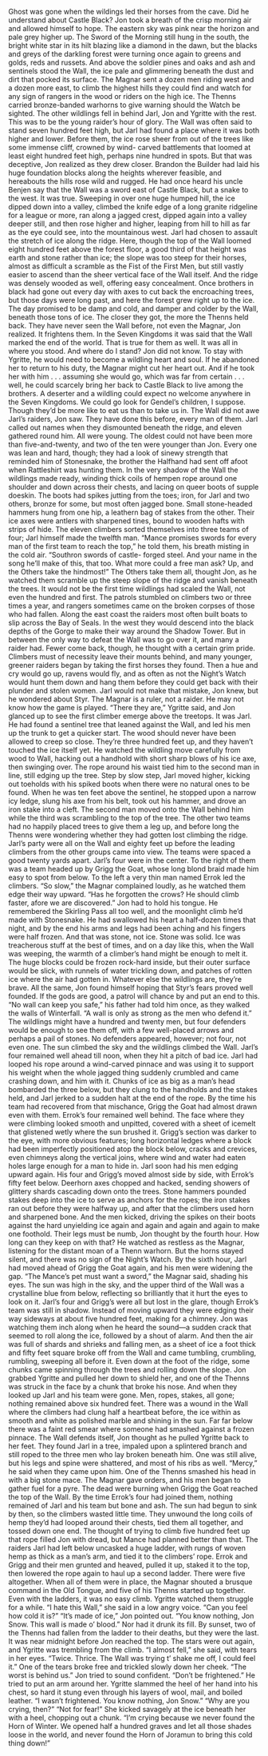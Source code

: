 Ghost was gone when the wildings led their horses from the cave. Did he understand about Castle Black? Jon took a breath of the crisp morning air and allowed himself to hope. The eastern sky was pink near the horizon and pale grey higher up. The Sword of the Morning still hung in the south, the bright white star in its hilt blazing like a diamond in the dawn, but the blacks and greys of the darkling forest were turning once again to greens and golds, reds and russets. And above the soldier pines and oaks and ash and sentinels stood the Wall, the ice pale and glimmering beneath the dust and dirt that pocked its surface.
The Magnar sent a dozen men riding west and a dozen more east, to climb the highest hills they could find and watch for any sign of rangers in the wood or riders on the high ice. The Thenns carried bronze-banded warhorns to give warning should the Watch be sighted. The other wildlings fell in behind Jarl, Jon and Ygritte with the rest. This was to be the young raider’s hour of glory.
The Wall was often said to stand seven hundred feet high, but Jarl had found a place where it was both higher and lower. Before them, the ice rose sheer from out of the trees like some immense cliff, crowned by wind- carved battlements that loomed at least eight hundred feet high, perhaps nine hundred in spots. But that was deceptive, Jon realized as they drew closer. Brandon the Builder had laid his huge foundation blocks along the heights wherever feasible, and hereabouts the hills rose wild and rugged.
He had once heard his uncle Benjen say that the Wall was a sword east of Castle Black, but a snake to the west. It was true. Sweeping in over one huge humped hill, the ice dipped down into a valley, climbed the knife edge of a long granite ridgeline for a league or more, ran along a jagged crest, dipped again into a valley deeper still, and then rose higher and higher, leaping from hill to hill as far as the eye could see, into the mountainous west.
Jarl had chosen to assault the stretch of ice along the ridge. Here, though the top of the Wall loomed eight hundred feet above the forest floor, a good third of that height was earth and stone rather than ice; the slope was too steep for their horses, almost as difficult a scramble as the Fist of the First Men, but still vastly easier to ascend than the sheer vertical face of the Wall itself. And the ridge was densely wooded as well, offering easy concealment. Once brothers in black had gone out every day with axes to cut back the encroaching trees, but those days were long past, and here the forest grew right up to the ice.
The day promised to be damp and cold, and damper and colder by the Wall, beneath those tons of ice. The closer they got, the more the Thenns held back. They have never seen the Wall before, not even the Magnar, Jon realized. It frightens them. In the Seven Kingdoms it was said that the Wall marked the end of the world. That is true for them as well. It was all in where you stood.
And where do I stand? Jon did not know. To stay with Ygritte, he would need to become a wildling heart and soul. If he abandoned her to return to his duty, the Magnar might cut her heart out. And if he took her with him . . . assuming she would go, which was far from certain . . . well, he could scarcely bring her back to Castle Black to live among the brothers. A deserter and a wildling could expect no welcome anywhere in the Seven Kingdoms. We could go look for Gendel’s children, I suppose. Though they’d be more like to eat us than to take us in.
The Wall did not awe Jarl’s raiders, Jon saw. They have done this before, every man of them. Jarl called out names when they dismounted beneath the ridge, and eleven gathered round him. All were young. The oldest could not have been more than five-and-twenty, and two of the ten were younger than Jon. Every one was lean and hard, though; they had a look of sinewy strength that reminded him of Stonesnake, the brother the Halfhand had sent off afoot when Rattleshirt was hunting them.
In the very shadow of the Wall the wildlings made ready, winding thick coils of hempen rope around one shoulder and down across their chests, and lacing on queer boots of supple doeskin. The boots had spikes jutting from the toes; iron, for Jarl and two others, bronze for some, but most often jagged bone. Small stone-headed hammers hung from one hip, a leathern bag of stakes from the other. Their ice axes were antlers with sharpened tines, bound to wooden hafts with strips of hide. The eleven climbers sorted themselves into three teams of four; Jarl himself made the twelfth man.
“Mance promises swords for every man of the first team to reach the top,” he told them, his breath misting in the cold air. “Southron swords of castle- forged steel. And your name in the song he’ll make of this, that too. What more could a free man ask? Up, and the Others take the hindmost!”
The Others take them all, thought Jon, as he watched them scramble up the steep slope of the ridge and vanish beneath the trees. It would not be the first time wildlings had scaled the Wall, not even the hundred and first. The patrols stumbled on climbers two or three times a year, and rangers sometimes came on the broken corpses of those who had fallen. Along the east coast the raiders most often built boats to slip across the Bay of Seals.
In the west they would descend into the black depths of the Gorge to make their way around the Shadow Tower. But in between the only way to defeat the Wall was to go over it, and many a raider had. Fewer come back, though, he thought with a certain grim pride. Climbers must of necessity leave their mounts behind, and many younger, greener raiders began by taking the first horses they found. Then a hue and cry would go up, ravens would fly, and as often as not the Night’s Watch would hunt them down and hang them before they could get back with their plunder and stolen women.
Jarl would not make that mistake, Jon knew, but he wondered about Styr.
The Magnar is a ruler, not a raider. He may not know how the game is played.
“There they are,” Ygritte said, and Jon glanced up to see the first climber emerge above the treetops. It was Jarl. He had found a sentinel tree that leaned against the Wall, and led his men up the trunk to get a quicker start.
The wood should never have been allowed to creep so close. They’re three hundred feet up, and they haven’t touched the ice itself yet.
He watched the wildling move carefully from wood to Wall, hacking out a handhold with short sharp blows of his ice axe, then swinging over. The rope around his waist tied him to the second man in line, still edging up the tree. Step by slow step, Jarl moved higher, kicking out toeholds with his spiked boots when there were no natural ones to be found. When he was ten feet above the sentinel, he stopped upon a narrow icy ledge, slung his axe from his belt, took out his hammer, and drove an iron stake into a cleft. The second man moved onto the Wall behind him while the third was scrambling to the top of the tree.
The other two teams had no happily placed trees to give them a leg up, and before long the Thenns were wondering whether they had gotten lost climbing the ridge. Jarl’s party were all on the Wall and eighty feet up before the leading climbers from the other groups came into view. The teams were spaced a good twenty yards apart. Jarl’s four were in the center.
To the right of them was a team headed up by Grigg the Goat, whose long blond braid made him easy to spot from below. To the left a very thin man named Errok led the climbers.
“So slow,” the Magnar complained loudly, as he watched them edge their way upward. “Has he forgotten the crows? He should climb faster, afore we are discovered.”
Jon had to hold his tongue. He remembered the Skirling Pass all too well, and the moonlight climb he’d made with Stonesnake. He had swallowed his heart a half-dozen times that night, and by the end his arms and legs had been aching and his fingers were half frozen. And that was stone, not ice.
Stone was solid. Ice was treacherous stuff at the best of times, and on a day like this, when the Wall was weeping, the warmth of a climber’s hand might be enough to melt it. The huge blocks could be frozen rock-hard inside, but their outer surface would be slick, with runnels of water trickling down, and patches of rotten ice where the air had gotten in. Whatever else the wildlings are, they’re brave.
All the same, Jon found himself hoping that Styr’s fears proved well founded. If the gods are good, a patrol will chance by and put an end to this. “No wall can keep you safe,” his father had told him once, as they walked the walls of Winterfall. “A wall is only as strong as the men who defend it.” The wildlings might have a hundred and twenty men, but four defenders would be enough to see them off, with a few well-placed arrows and perhaps a pail of stones.
No defenders appeared, however; not four, not even one. The sun climbed the sky and the wildlings climbed the Wall. Jarl’s four remained well ahead till noon, when they hit a pitch of bad ice. Jarl had looped his rope around a wind-carved pinnace and was using it to support his weight when the whole jagged thing suddenly crumbled and came crashing down, and him with it. Chunks of ice as big as a man’s head bombarded the three below, but they clung to the handholds and the stakes held, and Jarl jerked to a sudden halt at the end of the rope.
By the time his team had recovered from that mischance, Grigg the Goat had almost drawn even with them. Errok’s four remained well behind. The face where they were climbing looked smooth and unpitted, covered with a sheet of icemelt that glistened wetly where the sun brushed it. Grigg’s section was darker to the eye, with more obvious features; long horizontal ledges where a block had been imperfectly positioned atop the block below, cracks and crevices, even chimneys along the vertical joins, where wind and water had eaten holes large enough for a man to hide in.
Jarl soon had his men edging upward again. His four and Grigg’s moved almost side by side, with Errok’s fifty feet below. Deerhorn axes chopped and hacked, sending showers of glittery shards cascading down onto the trees. Stone hammers pounded stakes deep into the ice to serve as anchors for the ropes; the iron stakes ran out before they were halfway up, and after that the climbers used horn and sharpened bone. And the men kicked, driving the spikes on their boots against the hard unyielding ice again and again and again and again to make one foothold. Their legs must be numb, Jon thought by the fourth hour. How long can they keep on with that? He watched as restless as the Magnar, listening for the distant moan of a Thenn warhorn. But the horns stayed silent, and there was no sign of the Night’s Watch.
By the sixth hour, Jarl had moved ahead of Grigg the Goat again, and his men were widening the gap. “The Mance’s pet must want a sword,” the Magnar said, shading his eyes. The sun was high in the sky, and the upper third of the Wall was a crystalline blue from below, reflecting so brilliantly that it hurt the eyes to look on it. Jarl’s four and Grigg’s were all but lost in the glare, though Errok’s team was still in shadow. Instead of moving upward they were edging their way sideways at about five hundred feet, making for a chimney. Jon was watching them inch along when he heard the sound—a sudden crack that seemed to roll along the ice, followed by a shout of alarm. And then the air was full of shards and shrieks and falling men, as a sheet of ice a foot thick and fifty feet square broke off from the Wall and came tumbling, crumbling, rumbling, sweeping all before it. Even down at the foot of the ridge, some chunks came spinning through the trees and rolling down the slope. Jon grabbed Ygritte and pulled her down to shield her, and one of the Thenns was struck in the face by a chunk that broke his nose.
And when they looked up Jarl and his team were gone. Men, ropes, stakes, all gone; nothing remained above six hundred feet. There was a wound in the Wall where the climbers had clung half a heartbeat before, the ice within as smooth and white as polished marble and shining in the sun.
Far far below there was a faint red smear where someone had smashed against a frozen pinnace.
The Wall defends itself, Jon thought as he pulled Ygritte back to her feet.
They found Jarl in a tree, impaled upon a splintered branch and still roped to the three men who lay broken beneath him. One was still alive, but his legs and spine were shattered, and most of his ribs as well. “Mercy,” he said when they came upon him. One of the Thenns smashed his head in with a big stone mace. The Magnar gave orders, and his men began to gather fuel for a pyre.
The dead were burning when Grigg the Goat reached the top of the Wall.
By the time Errok’s four had joined them, nothing remained of Jarl and his team but bone and ash.
The sun had begun to sink by then, so the climbers wasted little time.
They unwound the long coils of hemp they’d had looped around their chests, tied them all together, and tossed down one end. The thought of trying to climb five hundred feet up that rope filled Jon with dread, but Mance had planned better than that. The raiders Jarl had left below uncasked a huge ladder, with rungs of woven hemp as thick as a man’s arm, and tied it to the climbers’ rope. Errok and Grigg and their men grunted and heaved, pulled it up, staked it to the top, then lowered the rope again to haul up a second ladder. There were five altogether.
When all of them were in place, the Magnar shouted a brusque command in the Old Tongue, and five of his Thenns started up together. Even with the ladders, it was no easy climb. Ygritte watched them struggle for a while. “I hate this Wall,” she said in a low angry voice. “Can you feel how cold it is?”
“It’s made of ice,” Jon pointed out.
“You know nothing, Jon Snow. This wall is made o’ blood.”
Nor had it drunk its fill. By sunset, two of the Thenns had fallen from the ladder to their deaths, but they were the last. It was near midnight before Jon reached the top. The stars were out again, and Ygritte was trembling from the climb. “I almost fell,” she said, with tears in her eyes. “Twice.
Thrice. The Wall was trying t’ shake me off, I could feel it.” One of the tears broke free and trickled slowly down her cheek.
“The worst is behind us.” Jon tried to sound confident. “Don’t be frightened.” He tried to put an arm around her.
Ygritte slammed the heel of her hand into his chest, so hard it stung even through his layers of wool, mail, and boiled leather. “I wasn’t frightened.
You know nothing, Jon Snow.”
“Why are you crying, then?”
“Not for fear!” She kicked savagely at the ice beneath her with a heel, chopping out a chunk. “I’m crying because we never found the Horn of Winter. We opened half a hundred graves and let all those shades loose in the world, and never found the Horn of Joramun to bring this cold thing down!”
